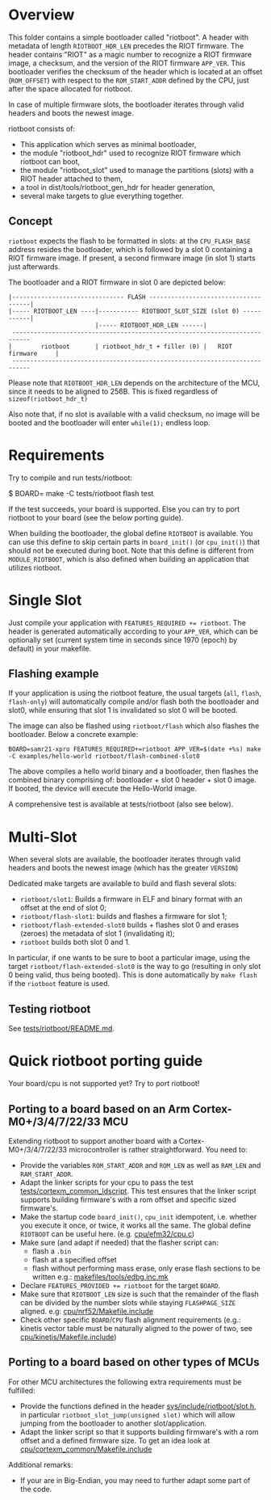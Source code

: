 # Overview
This folder contains a simple bootloader called "riotboot".
A header with metadata of length `RIOTBOOT_HDR_LEN` precedes
the RIOT firmware. The header contains "RIOT" as a magic
number to recognize a RIOT firmware image, a checksum, and
the version of the RIOT firmware `APP_VER`.
This bootloader verifies the checksum of the header which is located
at an offset (`ROM_OFFSET`) with respect to  the `ROM_START_ADDR`
defined by the CPU, just after the space allocated for riotboot.

In case of multiple firmware slots, the bootloader iterates through
valid headers and boots the newest image.

riotboot consists of:

  - This application which serves as minimal bootloader,
  - the module "riotboot_hdr" used to recognize RIOT firmware which riotboot
    can boot,
  - the module "riotboot_slot" used to manage the partitions (slots) with a
    RIOT header attached to them,
  - a tool in dist/tools/riotboot_gen_hdr for header generation,
  - several make targets to glue everything together.

## Concept
`riotboot` expects the flash to be formatted in slots: at the `CPU_FLASH_BASE`
address resides the bootloader, which is followed by a slot 0 containing a
RIOT firmware image. If present, a second firmware image (in slot 1) starts just
afterwards.

The bootloader and a RIOT firmware in slot 0 are depicted below:

```
|------------------------------- FLASH -------------------------------------|
|----- RIOTBOOT_LEN ----|----------- RIOTBOOT_SLOT_SIZE (slot 0) -----------|
                        |----- RIOTBOOT_HDR_LEN ------|
 ---------------------------------------------------------------------------
|        riotboot       | riotboot_hdr_t + filler (0) |   RIOT firmware     |
 ---------------------------------------------------------------------------
```

Please note that `RIOTBOOT_HDR_LEN` depends on the architecture of the
MCU, since it needs to be aligned to 256B. This is fixed regardless of
`sizeof(riotboot_hdr_t)`

Also note that, if no slot is available with a valid checksum,
no image will be booted and the bootloader will enter `while(1);` endless loop.

# Requirements
Try to compile and run tests/riotboot:

$ BOARD=<board> make -C tests/riotboot flash test

If the test succeeds, your board is supported. Else you can try to port
riotboot to your board (see the below porting guide).

When building the bootloader, the global define `RIOTBOOT` is available. You
can use this define to skip certain parts in `board_init()` (or `cpu_init()`)
that should not be executed during boot. Note that this define is different
from `MODULE_RIOTBOOT`, which is also defined when building an application that
utilizes riotboot.

# Single Slot
Just compile your application with `FEATURES_REQUIRED += riotboot`. The header
is generated automatically according to your `APP_VER`, which can be optionally
set (current system time in seconds since 1970 (epoch) by default) in your
makefile.

## Flashing example
If your application is using the riotboot feature, the usual targets (`all`,
`flash`, `flash-only`) will automatically compile and/or flash both the
bootloader and slot0, while ensuring that slot 1 is invalidated so slot 0 will
be booted.

The image can also be flashed using `riotboot/flash` which also flashes
the bootloader. Below a concrete example:

`BOARD=samr21-xpro FEATURES_REQUIRED+=riotboot APP_VER=$(date +%s) make -C examples/hello-world riotboot/flash-combined-slot0`

The above compiles a hello world binary and a bootloader, then flashes the
combined binary comprising of: bootloader + slot 0 header + slot 0 image.
If booted, the device will execute the Hello-World image.

A comprehensive test is available at tests/riotboot (also see below).

# Multi-Slot

When several slots are available, the bootloader iterates through
valid headers and boots the newest image (which has the greater `VERSION`)

Dedicated make targets are available to build and flash several slots:

- `riotboot/slot1`: Builds a firmware in ELF and binary format with
  an offset at the end of slot 0;
- `riotboot/flash-slot1`: builds and flashes a firmware for slot 1;
- `riotboot/flash-extended-slot0` builds + flashes slot 0 and erases (zeroes)
  the metadata of slot 1 (invalidating it);
- `riotboot` builds both slot 0 and 1.

In particular, if one wants to be sure to boot a particular image, using the
target `riotboot/flash-extended-slot0` is the way to go (resulting in only
slot 0 being valid, thus being booted). This is done automatically by `make
flash` if the `riotboot` feature is used.

## Testing riotboot

See [tests/riotboot/README.md](https://github.com/RIOT-OS/RIOT/blob/master/tests/riotboot/README.md).

# Quick riotboot porting guide

Your board/cpu is not supported yet? Try to port riotboot!

## Porting to a board based on an Arm Cortex-M0+/3/4/7/22/33 MCU

Extending riotboot to support another board with a Cortex-M0+/3/4/7/22/33
microcontroller is rather straightforward. You need to:

- Provide the variables `ROM_START_ADDR` and `ROM_LEN` as well as
`RAM_LEN` and `RAM_START_ADDR`.
- Adapt the linker scripts for your cpu to pass the test
[tests/cortexm_common_ldscript](../../tests/cortexm_common_ldscript). This test
ensures that the linker script supports building firmware's with a rom offset
and specific sized firmware's.
- Make the startup code `board_init()`, `cpu_init` idempotent, i.e. whether you
execute it once, or twice, it works all the same. The global define `RIOTBOOT`
can be useful here. (e.g. [cpu/efm32/cpu.c](../../cpu/efm32/cpu.c))
- Make sure (and adapt if needed) that the flasher script can:
    - flash a `.bin`
    - flash at a specified offset
    - flash without performing mass erase, only erase flash sections to be written
  e.g.: [makefiles/tools/edbg.inc.mk](../../makefiles/tools/edbg.inc.mk)
- Declare `FEATURES_PROVIDED += riotboot` for the target `BOARD`.
- Make sure that `RIOTBOOT_LEN` size is such that the remainder of the flash
can be divided by the number slots while staying `FLASHPAGE_SIZE` aligned.
e.g: [cpu/nrf52/Makefile.include](../../cpu/nrf52/Makefile.include)
- Check other specific `BOARD`/`CPU` flash alignment requirements (e.g.:
kinetis vector table must be naturally aligned to the power of two, see
[cpu/kinetis/Makefile.include](../../cpu/kinetis/Makefile.include))

## Porting to a board based on other types of MCUs

For other MCU architectures the following extra requirements must be fulfilled:

- Provide the functions defined in the header
[sys/include/riotboot/slot.h](../../sys/include/riotboot/slot.h), in particular
`riotboot_slot_jump(unsigned slot)` which will allow jumping from the bootloader
to another slot/application.
- Adapt the linker script so that it supports building firmware's with a rom
offset and a defined firmware size. To get an idea look at
[cpu/cortexm_common/Makefile.include](../../cpu/cortexm_common/Makefile.include)

Additional remarks:

- If your are in Big-Endian, you may need to further adapt some part of the code.
